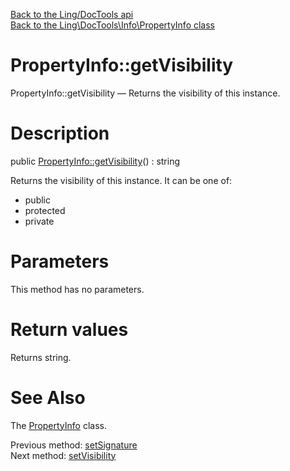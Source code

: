 [Back to the Ling/DocTools api](https://github.com/lingtalfi/DocTools/blob/master/doc/api/Ling/DocTools.md)<br>
[Back to the Ling\DocTools\Info\PropertyInfo class](https://github.com/lingtalfi/DocTools/blob/master/doc/api/Ling/DocTools/Info/PropertyInfo.md)


PropertyInfo::getVisibility
================



PropertyInfo::getVisibility — Returns the visibility of this instance.




Description
================


public [PropertyInfo::getVisibility](https://github.com/lingtalfi/DocTools/blob/master/doc/api/Ling/DocTools/Info/PropertyInfo/getVisibility.md)() : string




Returns the visibility of this instance.
It can be one of:
- public
- protected
- private




Parameters
================

This method has no parameters.


Return values
================

Returns string.








See Also
================

The [PropertyInfo](https://github.com/lingtalfi/DocTools/blob/master/doc/api/Ling/DocTools/Info/PropertyInfo.md) class.

Previous method: [setSignature](https://github.com/lingtalfi/DocTools/blob/master/doc/api/Ling/DocTools/Info/PropertyInfo/setSignature.md)<br>Next method: [setVisibility](https://github.com/lingtalfi/DocTools/blob/master/doc/api/Ling/DocTools/Info/PropertyInfo/setVisibility.md)<br>

